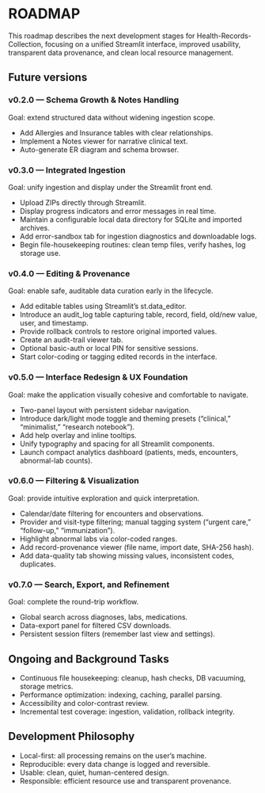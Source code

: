 # ROADMAP

This roadmap describes the next development stages for Health-Records-Collection, focusing on a unified Streamlit interface, improved usability, transparent data provenance, and clean local resource management.

## Future versions

### v0.2.0 — Schema Growth & Notes Handling

Goal: extend structured data without widening ingestion scope.

* Add Allergies and Insurance tables with clear relationships.
* Implement a Notes viewer for narrative clinical text.
* Auto-generate ER diagram and schema browser.

### v0.3.0 — Integrated Ingestion

Goal: unify ingestion and display under the Streamlit front end.

* Upload ZIPs directly through Streamlit.
* Display progress indicators and error messages in real time.
* Maintain a configurable local data directory for SQLite and imported archives.
* Add error-sandbox tab for ingestion diagnostics and downloadable logs.
* Begin file-housekeeping routines: clean temp files, verify hashes, log storage use.

### v0.4.0 — Editing & Provenance

Goal: enable safe, auditable data curation early in the lifecycle.

* Add editable tables using Streamlit’s st.data_editor.
* Introduce an audit_log table capturing table, record, field, old/new value, user, and timestamp.
* Provide rollback controls to restore original imported values.
* Create an audit-trail viewer tab.
* Optional basic-auth or local PIN for sensitive sessions.
* Start color-coding or tagging edited records in the interface.

### v0.5.0 — Interface Redesign & UX Foundation

Goal: make the application visually cohesive and comfortable to navigate.

* Two-panel layout with persistent sidebar navigation.
* Introduce dark/light mode toggle and theming presets (“clinical,” “minimalist,” “research notebook”).
* Add help overlay and inline tooltips.
* Unify typography and spacing for all Streamlit components.
* Launch compact analytics dashboard (patients, meds, encounters, abnormal-lab counts).

### v0.6.0 — Filtering & Visualization

Goal: provide intuitive exploration and quick interpretation.

* Calendar/date filtering for encounters and observations.
* Provider and visit-type filtering; manual tagging system (“urgent care,” “follow-up,” “immunization”).
* Highlight abnormal labs via color-coded ranges.
* Add record-provenance viewer (file name, import date, SHA-256 hash).
* Add data-quality tab showing missing values, inconsistent codes, duplicates.

### v0.7.0 — Search, Export, and Refinement

Goal: complete the round-trip workflow.

* Global search across diagnoses, labs, medications.
* Data-export panel for filtered CSV downloads.
* Persistent session filters (remember last view and settings).

## Ongoing and Background Tasks

* Continuous file housekeeping: cleanup, hash checks, DB vacuuming, storage metrics.
* Performance optimization: indexing, caching, parallel parsing.
* Accessibility and color-contrast review.
* Incremental test coverage: ingestion, validation, rollback integrity.

## Development Philosophy

* Local-first: all processing remains on the user’s machine.
* Reproducible: every data change is logged and reversible.
* Usable: clean, quiet, human-centered design.
* Responsible: efficient resource use and transparent provenance.
